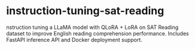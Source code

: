 # instruction-tuning-sat-reading
nstruction tuning a LLaMA model with QLoRA + LoRA on SAT Reading dataset to improve English reading comprehension performance. Includes FastAPI inference API and Docker deployment support.
